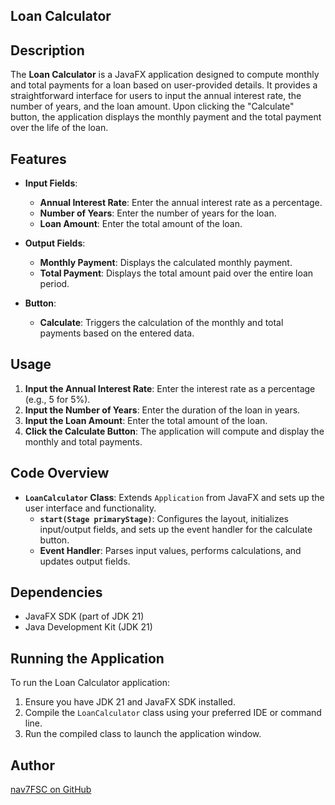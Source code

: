 ## Loan Calculator

## Description

The **Loan Calculator** is a JavaFX application designed to compute monthly and total payments for a loan based on user-provided details. It provides a straightforward interface for users to input the annual interest rate, the number of years, and the loan amount. Upon clicking the "Calculate" button, the application displays the monthly payment and the total payment over the life of the loan.

## Features

- **Input Fields**:
    - **Annual Interest Rate**: Enter the annual interest rate as a percentage.
    - **Number of Years**: Enter the number of years for the loan.
    - **Loan Amount**: Enter the total amount of the loan.

- **Output Fields**:
    - **Monthly Payment**: Displays the calculated monthly payment.
    - **Total Payment**: Displays the total amount paid over the entire loan period.

- **Button**:
    - **Calculate**: Triggers the calculation of the monthly and total payments based on the entered data.

## Usage

1. **Input the Annual Interest Rate**: Enter the interest rate as a percentage (e.g., 5 for 5%).
2. **Input the Number of Years**: Enter the duration of the loan in years.
3. **Input the Loan Amount**: Enter the total amount of the loan.
4. **Click the Calculate Button**: The application will compute and display the monthly and total payments.

## Code Overview

- **`LoanCalculator` Class**: Extends `Application` from JavaFX and sets up the user interface and functionality.
    - **`start(Stage primaryStage)`**: Configures the layout, initializes input/output fields, and sets up the event handler for the calculate button.
    - **Event Handler**: Parses input values, performs calculations, and updates output fields.

## Dependencies

- JavaFX SDK (part of JDK 21)
- Java Development Kit (JDK 21)

## Running the Application

To run the Loan Calculator application:

1. Ensure you have JDK 21 and JavaFX SDK installed.
2. Compile the `LoanCalculator` class using your preferred IDE or command line.
3. Run the compiled class to launch the application window.

## Author

[nav7FSC on GitHub](https://github.com/nav7FSC)

